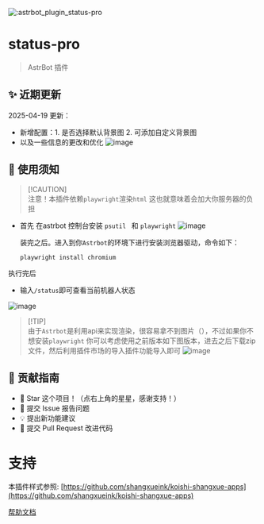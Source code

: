![:astrbot_plugin_status-pro](https://count.getloli.com/@:astrbot_plugin_status-pro?theme=minecraft)
# status-pro

> AstrBot 插件

## ✨ 近期更新
2025-04-19 更新：
- 新增配置：1. 是否选择默认背景图 2. 可添加自定义背景图
- 以及一些信息的更改和优化
![image](https://github.com/user-attachments/assets/0a582cc6-055f-4f6b-afce-b23b4bdd575c)


## 🐔 使用须知
> [!CAUTION]\
> 注意！本插件依赖`playwright`渲染`html` 这也就意味着会加大你服务器的负担


- 首先 在astrbot 控制台安装 `psutil ` 和 `playwright`
  ![image](https://github.com/user-attachments/assets/a6148735-7195-41d2-ab0d-5021c183f06d)

  装完之后。进入到你`Astrbot`的环境下进行安装浏览器驱动，命令如下：
  ```shell
  playwright install chromium
  ```
执行完后
- 输入`/status`即可查看当前机器人状态

![image](https://github.com/user-attachments/assets/00c39c35-6971-42d5-9bc6-a411fd868170)

> [!TIP]\
> 由于`Astrbot`是利用api来实现渲染，很容易拿不到图片（），不过如果你不想安装`playwright` 你可以考虑使用之前版本如下图版本，进去之后下载zip文件，然后利用插件市场的导入插件功能导入即可
> ![image](https://github.com/user-attachments/assets/f772e3bd-a867-41ac-b841-42fcc617ddf3)


## 👥 贡献指南

- 🌟 Star 这个项目！（点右上角的星星，感谢支持！）
- 🐛 提交 Issue 报告问题
- 💡 提出新功能建议
- 🔧 提交 Pull Request 改进代码
# 支持
本插件样式参照: [https://github.com/shangxueink/koishi-shangxue-apps](https://github.com/shangxueink/koishi-shangxue-apps)

[帮助文档](https://astrbot.app)

